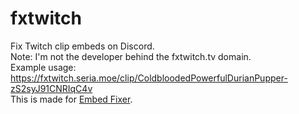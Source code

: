 # fxtwitch

 Fix Twitch clip embeds on Discord.  
 Note: I'm not the developer behind the fxtwitch.tv domain.  
 Example usage: <https://fxtwitch.seria.moe/clip/ColdbloodedPowerfulDurianPupper-zS2syJ91CNRIqC4v>  
 This is made for [Embed Fixer](https://github.com/seriaati/embed-fixer).
